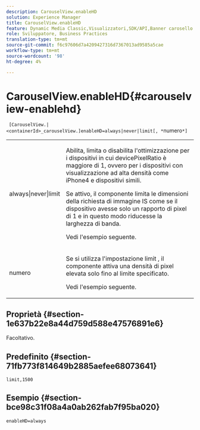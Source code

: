 ```yaml
---
description: CarouselView.enableHD
solution: Experience Manager
title: CarouselView.enableHD
feature: Dynamic Media Classic,Visualizzatori,SDK/API,Banner carosello
role: Sviluppatore, Business Practices
translation-type: tm+mt
source-git-commit: f6c97606d7a4209427316d7367013ad9585a5cae
workflow-type: tm+mt
source-wordcount: '98'
ht-degree: 4%

---
```



# CarouselView.enableHD{#carouselview-enablehd}

` [CarouselView.|<containerId>_carouselView.]enableHD=always|never|limit[, *`numero`*]`

<table id="table_0BEA0B5FFDF64E5594B534B2A87A6D88"> 
 <tbody> 
  <tr> 
   <td colname="col1"> <p> <span class="codeph"> always|never|limit</span> </p> </td> 
   <td colname="col2"> <p> Abilita, limita o disabilita l'ottimizzazione per i dispositivi in cui <span class="codeph"> devicePixelRatio</span> è maggiore di <span class="codeph"> 1</span>, ovvero per i dispositivi con visualizzazione ad alta densità come iPhone4 e dispositivi simili. </p> <p>Se attivo, il componente limita le dimensioni della richiesta di immagine IS come se il dispositivo avesse solo un rapporto di pixel di <span class="codeph"> 1</span> e in questo modo riducesse la larghezza di banda. </p> <p>Vedi l'esempio seguente. </p> </td> 
  </tr> 
  <tr> 
   <td colname="col1"> <p> <span class="codeph"><span class="varname"> numero</span></span> </p> </td> 
   <td colname="col2"> <p> Se si utilizza l'impostazione <span class="codeph"> limit</span> , il componente attiva una densità di pixel elevata solo fino al limite specificato. </p> <p>Vedi l'esempio seguente. </p> </td> 
  </tr> 
 </tbody> 
</table>

## Proprietà {#section-1e637b22e8a44d759d588e47576891e6}

Facoltativo.

## Predefinito {#section-71fb773f814649b2885aefee68073641}

`limit,1500`

## Esempio {#section-bce98c31f08a4a0ab262fab7f95ba020}

`enableHD=always`
